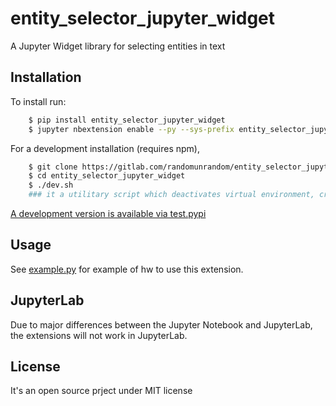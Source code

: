 # entity_selector_jupyter_widget

A Jupyter Widget library for selecting entities in text

## Installation

To install run:
```bash
    $ pip install entity_selector_jupyter_widget
    $ jupyter nbextension enable --py --sys-prefix entity_selector_jupyter_widget
```

<!--To uninstall run:
```bash
    $ pip uninstall entity_selector_jupyter_widget
    $ jupyter nbextension disable entity_selector_jupyter_widget
    $ jupyter nbextension uninstall entity_selector_jupyter_widget
```-->

For a development installation (requires npm),
```bash
    $ git clone https://gitlab.com/randomunrandom/entity_selector_jupyter_widget.git
    $ cd entity_selector_jupyter_widget
    $ ./dev.sh
    ### it a utilitary script which deactivates virtual environment, creates new and launches jupyter notebook
```
[A development version is available via test.pypi](https://test.pypi.org/project/entity-selector-jupyter-widget/)

## Usage
See [example.py](https://gitlab.com/randomunrandom/entity_selector_jupyter_widget/blob/master/example.ipynb) for example of hw to use this extension.

## JupyterLab
Due to major differences between the Jupyter Notebook and JupyterLab, the extensions will not work in JupyterLab.

## License
It's an open source prject under MIT license
